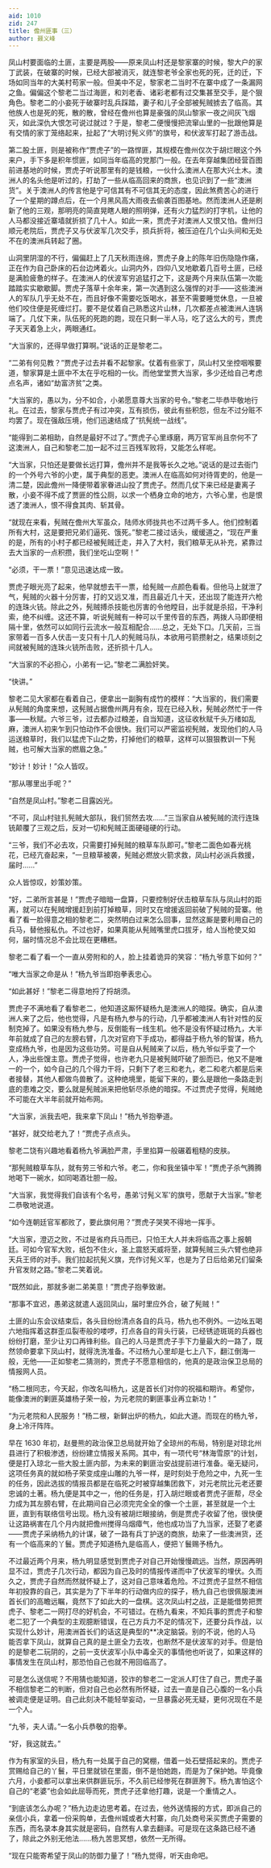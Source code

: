 ```yaml
---
aid: 1010
zid: 247
title: 儋州匪事（三）
author: 聂义峰
---
```


凤山村要面临的土匪，主要是两股——原来凤山村还是黎家寨的时候，黎大户的家丁武装，在破寨的时候，已经大部被消灭，就连黎老爷全家也死的死，迁的迁，下场如同当年的大美村苟家一般。但美中不足，黎家老二当时不在寨中成了一条漏网之鱼。偏偏这个黎老二当过海匪，和刘老香、诸彩老都有过交集甚至交手，是个狠角色。黎老二的小妾死于破寨时乱兵踩踏，妻子和儿子全部被髡贼掳去了临高。其他族人也是死的死，散的散，曾经在儋州也算是豪强的凤山黎家一夜之间灰飞烟灭，如此深仇大恨怎可说过就过？于是，黎老二便慢慢把流窜山里的一批跟他算是有交情的家丁笼络起来，扯起了“大明讨髡义师”的旗号，和伏波军打起了游击战。

第二股土匪，则是被称作“贾虎子”的一路悍匪，其规模在儋州仅次于胡烂眼这个外来户，手下多是积年惯匪，如同当年临高的党那门一般。在去年穿越集团经营百图前进基地的时候，贾虎子听说那里有的是钱粮，一伙什么澳洲人在那大兴土木。澳洲人的名头他是听过的，打劫了一些从临高回来的商旅，也见识到了一些“澳洲货”。关于澳洲人的传言他是宁可信其有不可信其无的态度，因此煞费苦心的进行了一个星期的蹲点后，在一个月黑风高大雨夜去偷袭百图基地。然而澳洲人还是刷新了他的三观，那明亮的简直晃瞎人眼的照明弹，还有火力猛烈的打字机，让他的人马都没接近寨墙就折损了几十人。如此一来，贾虎子对澳洲人又恨又怕。儋州归顺元老院后，贾虎子又与伏波军几次交手，损兵折将，被压迫在几个山头间和无处不在的澳洲兵转起了圈。

山洞里阴湿的不行，偏偏赶上了几天秋雨连绵，贾虎子身上的陈年旧伤隐隐作痛，正在作为自己卧床的石台边烤着火。山洞内外，四仰八叉地歇着几百号土匪，已经是满脸疲惫的样子。在澳洲人的伏波军穷追猛打之下，这是两个月来队伍第一次能踏踏实实歇歇脚。贾虎子落草十余年来，第一次遇到这么强悍的对手——这些澳洲人的军队几乎无处不在，而且好像不需要吃饭喝水，甚至不需要睡觉休息，一旦被他们咬住便是死缠烂打。要不是仗着自己熟悉这片山林，几次都差点被澳洲人连锅端了。几仗下来，队伍死的死跑的跑，现在只剩一半人马，吃了这么大的亏，贾虎子天天着急上火，两眼通红。

“大当家的，还得早做打算啊。”说话的正是黎老二。

“二弟有何见教？”贾虎子过去并看不起黎家。仗着有些家丁，凤山村又坐控咽喉要道，黎家算是土匪中不太在乎吃相的一伙。而他堂堂贾大当家，多少还给自己考虑点名声，诸如“劫富济贫”之类。

“大当家的，愚以为，分不如合，小弟愿意尊大当家的号令。”黎老二毕恭毕敬地行礼。在过去，黎家与贾虎子有过冲突，互有损伤，彼此有些积怨，但左不过分赃不均罢了。现在强敌压境，他们迅速结成了“抗髡统一战线”。

“能得到二弟相助，自然是最好不过了。”贾虎子心里琢磨，两万官军尚且奈何不了这澳洲人，自己和黎老二加一起不过三百残军败将，又能怎么样呢。

“大当家，只怕还是要做长远打算，儋州并不是我等长久之地。”说话的是过去衙门的一个外号六爷的小吏，属于典型的恶吏。澳洲人在临高如何对待胥吏的，他是一清二楚，因此儋州一降便带着家眷进山投了贾虎子。然而几仗下来已经是妻离子散，小妾不得不成了贾匪的性公厕，以求一个栖身立命的地方，六爷心里，也是恨透了澳洲人，恨不得食其肉、斩其骨。

“就现在来看，髡贼在儋州大军虽众，陆师水师拢共也不过两千多人。他们控制着所有大村，这是要把兄弟们逼死、饿死。”黎老二接过话头，缓缓道之，“现在严重的是，所有的小村子都已经被髡贼迁走，并入了大村，我们粮草无从补充，紧靠过去大当家的一点积攒，我们坐吃山空啊！”

“必须，干一票！”意见迅速达成一致。

贾虎子眼光亮了起来，他早就想去干一票，给髡贼一点颜色看看。但他马上就泄了气，髡贼的火器十分厉害，打的又远又准，而且最近几十天，还出现了能连开六枪的连珠火铳。除此之外，髡贼搏杀技能也厉害的令他瞠目，出手就是杀招，干净利索，绝不纠缠。这还不算，听说髡贼有一种可以千里传音的东西，两拨人马即便相隔十里，依然可以如同行云流水一般互相配合……总之，无处下口。几天前，三当家带着一百多人伏击一支只有十几人的髡贼马队，本欲用弓箭攒射之，结果顷刻之间就被髡贼的连珠火铳所击败，还折损十几人。

“大当家的不必担心，小弟有一记。”黎老二满脸奸笑。

“快讲。”

黎老二见大家都在看着自己，便拿出一副胸有成竹的模样：“大当家的，我们需要从髡贼的角度来想，这髡贼占据儋州两月有余，现在已经入秋，髡贼必然忙于一件事——秋赋。六爷三爷，过去都办过粮差，自当知道，这征收秋赋千头万绪如乱麻，澳洲人初来乍到只怕动作不会很快。我们可以严密监视髡贼，发现他们的人马运送粮草时，我们以猛虎下山之势，打掉他们的粮草，这样可以狠狠教训一下髡贼，也可解大当家的燃眉之急。”

“妙计！妙计！”众人皆叹。

“那从哪里出手呢？”

“自然是凤山村。”黎老二目露凶光。

“不可，凤山村驻扎髡贼大部队，我们贸然去攻……”三当家自从被髡贼的流行连珠铳颠覆了三观之后，反对一切和髡贼正面硬碰硬的行动。

“三爷，我们不必去攻，只需要打掉髡贼的粮草车队即可。”黎老二面色如春光桃花，已经亢奋起来，“一旦粮草被袭，髡贼必燃放火箭求救，凤山村必派兵救援，届时……”

众人皆惊叹，妙策妙策。

“好，二弟所言甚是！”贾虎子暗暗一盘算，只要控制好伏击粮草车队与凤山村的距离，就可以在髡贼增援赶到前打掉粮草，同时又在增援返回前破了髡贼的营寨。他看了看一脸得意之相的黎老二，突然明白过来怎么回事，显然这厮是要利用自己的兵马，替他报私仇。不过也好，如果真能从髡贼嘴里虎口拔牙，给人当枪使又如何，届时情况总不会比现在更糟糕。

黎老二看了看一个一直从旁附和的人，脸上挂着诡异的笑容：“杨九爷意下如何？”

“唯大当家之命是从！”杨九爷当即抱拳表忠心。

“如此甚好！”黎老二得意地捋了捋胡须。

贾虎子不满地看了看黎老二，他知道这厮怀疑杨九是澳洲人的暗探。确实，自从澳洲人来了之后，他也觉得，凡是有杨九参与的行动，几乎都被澳洲人有针对性的反制克掉了。如果没有杨九参与，反倒能有一线生机。他不是没有怀疑过杨九，大半年前就成了自己的左膀右臂，几次对官府下手成功，都得益于杨九爷的智谋，杨九变成杨九爷，也是因为这些功劳。可是自从髡贼来了以后，杨九爷似乎变了一个人，净出些馊主意。贾虎子觉得，也许老九只是被髡贼吓破了胆而已，他又不是唯一的一个，如今自己的几个得力干将，只剩下了老三和老九，老二和老六都是后来者接替，其他人都做鸟兽散了。这种绝境里，能留下来的，要么是跟他一条路走到底的患难之交，要么就是髡贼派来把他斩尽杀绝的暗探。不过贾虎子觉得，髡贼绝不可能在大半年前就开始布网。

“大当家，派我去吧，我来拿下凤山！”杨九爷抱拳道。

“甚好，就交给老九了！”贾虎子点点头。

黎老二饶有兴趣地看着杨九爷满脸严肃，手里掐算一般碾着粗糙的皮肤。

“那髡贼粮草车队，就有劳三爷和六爷。老二，你和我坐镇中军！”贾虎子杀气腾腾地喝下一碗水，如同喝酒壮胆一般。

“大当家，我觉得我们自该有个名号，愚弟‘讨髡义军’的旗号，愿献于大当家。”黎老二恭敬地说道。

“如今连朝廷官军都败了，要此旗何用？”贾虎子哭笑不得地一挥手。

“大当家，澄迈之败，不过是省府兵马而已，只怕王大人并未将临高之事上报朝廷。可如今官军大败，纸包不住火，圣上震怒天威将至，就算髡贼三头六臂也绝非天兵王师的对手。我们拉起抗髡义旗，充作讨髡义军，也是为了日后给弟兄们留条升官发财之路。”黎老二笑着说。

“既然如此，那就多谢二弟美意！”贾虎子抱拳致谢。

“那事不宜迟，愚弟这就遣人返回凤山，届时里应外合，破了髡贼！”

土匪的山东会议结束后，各头目纷纷清点各自的兵马，杨九也不例外。一边吆五喝六地指挥着这群歪瓜裂枣般的喽啰，打点各自的背头行装，已经锈迹斑斑的兵器也纷纷打磨，至少让刃口再锋利些。自己的人马是贾虎子手下力量最大的一路了，既然领命要拿下凤山村，就得洗洗准备。不过杨九心里却是七上八下，翻江倒海一般，无他——正如黎老二猜测的，贾虎子不愿意相信的，他真的是政治保卫总局的情报网人员。

“杨二根同志，今天起，你改名叫杨九，这是首长们对你的祝福和期许。希望你，能像澳洲的剿匪英雄杨子荣一般，为元老院的剿匪事业再立新功！”

“为元老院和人民服务！”杨二根，新鲜出炉的杨九，如此大道。而现在的杨九爷，身上冷汗阵阵。

早在 1630 年初，赵曼熊的政治保卫总局就开始了全琼州的布局，特别是对琼北州县进行了积极渗透，纷纷建立情报关系网。其中，有一项代号“林海雪原”的计划，便是打入琼北一些大股土匪内部，为未来的剿匪治安战提前进行准备。毫无疑问，这项任务真的就如杨子荣变成座山雕的九爷一样，是时刻处于危险之中，九死一生的任务，因此选拔的情报员都是在临死之时被穿越集团救下，对元老院比元老还要忠诚的土著。杨九便是其中之一，他的任务是，打入胡烂眼或者贾虎子匪帮，尽全力成为其左膀右臂，在此期间自己必须完完全全的像一个土匪，甚至就是一个土匪，直到有联络信号出现。杨九没有被胡烂眼接纳，倒是贾虎子收留了他，很快便让这路祸害在几个月内就把儋州搅得乌烟瘴气，他也成功当了九当家，还娶了老婆——贾虎子采纳杨九的计谋，破了一路有兵丁护送的商旅，劫来了一些澳洲货，还有一个临高来的丫鬟。贾虎子知道杨九是临高人，便把丫鬟赐予杨九。

不过最近两个月来，杨九明显感觉到贾虎子对自己开始慢慢疏远。当然，原因再明显不过，贾虎子几次行动，都因为自己及时的情报传递而中了伏波军的埋伏。久而久之，贾虎子自然而然就怀疑上了，这对自己意味着危险。不过贾虎子显然不相信年初投靠的自己，其实是为了下半年的行动做内应的探子，杨九自己也很佩服澳洲首长们的高瞻远瞩，竟然下了如此大的一盘棋。这次凤山村之战，正是能借势把贾虎子、黎老二一网打尽的好机会，不可错过。在杨九看来，不知兵事的贾虎子和黎老二犯了一个典型的主观臆断错误，在己方兵力不足的情况下，还要分兵作战，以实现什么妙计，用澳洲首长们的话这是典型的\*\*决定脑袋。别的不说，他的人马能否拿下凤山，就算自己真的是土匪全力去攻，也断然不是伏波军的对手。但是怕的是黎老二玩阴的，之前一支伏波军小队中毒全灭的事情他也听说了，如果这样的事情发生在凤山村，那恐怕自己也就不用回临高了。

可是怎么送信呢？不用猜也能知道，狡诈的黎老二一定派人盯住了自己，贾虎子虽不相信黎老二的判断，但对自己也必然有所怀疑，过去一直是自己心腹的一名小兵被调走便是证明。自己此刻决不能轻举妄动，一旦暴露必死无疑，更何况现在不是一个人。

“九爷，夫人请。”一名小兵恭敬的抱拳。

“好，我这就去。”

作为有家室的头目，杨九有一处属于自己的窝棚，借着一处石壁搭起来的。贾虎子赏赐给自己的丫鬟，平日里就锁在里面，倒不是怕她跑，而是为了保护她。毕竟像六月，小妾都可以拿出来供群匪玩乐，不久前已经惨死在群匪胯下。杨九害怕这个自己的“老婆”也会如此屈辱而死，贾虎子还拿他打趣，说是一个重情之人。

“到底该怎么办呢？”杨九边走边思考着。在过去，他外送情报的方式，即派自己的亲信小兵，拿着一份采购单，去儋州城或者大村寨，向几处商号采买贾虎子需要的东西，而名录本身其实就是密码，自然有人拿去翻译。可是现在这条路已经不通了，除此之外别无他法……杨九苦思冥想，依然一无所得。

“现在只能寄希望于凤山的防御力量了！”杨九觉得，听天由命吧。
